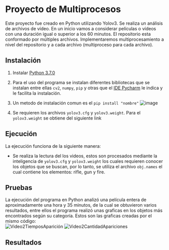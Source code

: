 # Proyecto de Multiprocesos
Este proyecto fue creado en Python utilizando Yolov3.
Se realiza un análisis de archivos de vídeo. En un inicio vamos a considerar películas o vídeos con una duración igual o superior a los 60 minutos. El repositorio esta conformado por múltiples archivos. Implementaremos multiprocesamiento a nivel del repositorio y a cada archivo (multiproceso para cada archivo).

## Instalación
1. Instalar [Python 3.7.0](https://www.python.org/downloads/release/python-370/)
2. Para el uso del programa se instalan diferentes bibliotecas que se instalan entre ellas `cv2`, `numpy`, `pip` y otras que el [IDE Pycharm](https://www.jetbrains.com/es-es/pycharm/download/#section=windows) le indica y le facilita la instalación.
3. Un metodo de instalación comun es el `pip install "nombre"`
 ![image](https://user-images.githubusercontent.com/38516078/137266603-be925b19-62c4-4d0c-9248-d79e8f6bedf2.png)


4. Se requieren los archivos `yolov3.cfg` y `yolov3.weight`. Para el `yolov3.weight` se obtiene del siguiente link 

## Ejecución
La ejecución funciona de la siguiente manera:

* Se realiza la lectura del los videos, estos son procesados mediante la inteligencia de `yolov3.cfg` y `yolov3.weight` los cuales requieren conocer los objetos que se buscan, por lo tanto, se utiliza el archivo  `obj.names` el cual contiene los elementos: rifle, gun y fire.

## Pruebas
La ejecución del programa en Python analizó una película entera de aproximadamente una hora y 35 minutos, de la cual se obtuvieron varios resultados, entre ellos el programa realizó unas graficas en los objetos más encontrados según su categoría.
Estos son las graficas creadas por el mismo código:  
![Video2TiemposAparición](https://user-images.githubusercontent.com/47863265/137416102-abf55165-8d42-4b3a-b7e3-aafc34d73ed8.png)
![Video2CantidadApariciones](https://user-images.githubusercontent.com/47863265/137416112-38090e76-bb5c-4c7e-a9c9-e77943debfd6.png)

## Resultados
